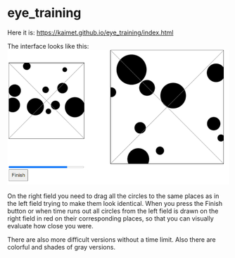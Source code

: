# eye_training

Here it is: https://kaimet.github.io/eye_training/index.html

The interface looks like this:
![picture of main page](/img//mainpage_pic1.png)

On the right field you need to drag all the circles to the same places as in the left field trying to make them look identical. When you press the Finish button or when time runs out all circles from the left field is drawn on the right field in red on their corresponding places, so that you can visually evaluate how close you were.

There are also more difficult versions without a time limit. Also there are colorful and shades of gray versions.
